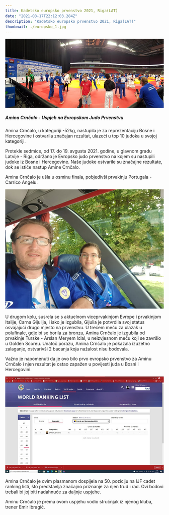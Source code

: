 ```yaml
---
title: Kadetsko europsko prvenstvo 2021, Riga(LAT)
date: "2021-08-17T22:12:03.284Z"
description: "Kadetsko europsko prvenstvo 2021, Riga(LAT)"
thumbnail: ./europsko_1.jpg
---
```


![Europsko 2021](./europsko_3.jpg)

##### Amina Crnčalo - Uspjeh na Evropskom Judo Prvenstvu

Amina Crnčalo, u kategoriji -52kg, nastupila je za reprezentaciju Bosne i Hercegovine i ostvarila značajan rezultat, ulazeći u top 10 judoka u svojoj kategoriji.

Protekle sedmice, od 17. do 19. avgusta 2021. godine, u glavnom gradu Latvije - Riga, održano je Evropsko judo prvenstvo na kojem su nastupili judoke iz Bosne i Hercegovine. Naše judoke ostvarile su značajne rezultate, dok se ističe nastup Amine Crnčalo.

Amina Crnčalo je ušla u osminu finala, pobjedivši prvakinju Portugala - Carrico Angelu.

![Europsko 2021](./europsko_1.jpg)

U drugom kolu, susrela se s aktuelnom viceprvakinjom Evrope i prvakinjom Italije, Carna Gijulija, i iako je izgubila, Gijulia je potvrdila svoj status osvajajući drugo mjesto na prvenstvu. U trećem meču za ulazak u polufinale, gdje bi se borila za bronzu, Amina Crnčalo je izgubila od prvakinje Turske - Arslan Meryem Iclal, u neizvjesnom meču koji se završio u Golden Scoreu. Unatoč porazu, Amina Crnčalo je pokazala izuzetno zalaganje, ostvarivši 2 bacanja koja nažalost nisu bodovala.

Važno je napomenuti da je ovo bilo prvo evropsko prvenstvo za Aminu Crnčalo i njen rezultat je ostao zapažen u povijesti juda u Bosni i Hercegovini.


![Europsko 2021](./europsko_2.jpg)


Amina Crnčalo je ovim plasmanom dospijela na 50. poziciju na IJF cadet ranking listi, što predstavlja značajno priznanje za njen trud i rad. Ovi bodovi trebali bi joj biti nadahnuće za daljnje uspjehe.

Aminu Crnčalo je prema ovom uspjehu vodio stručnjak iz njenog kluba, trener Emir Ibragić.
